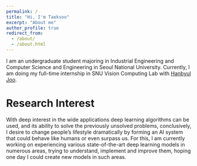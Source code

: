 ```yaml
---
permalink: /
title: "Hi, I'm Taeksoo"
excerpt: "About me"
author_profile: true
redirect_from: 
  - /about/
  - /about.html
---
```


I am an undergraduate student majoring in Industrial Engineering and Computer Science and Engineering in Seoul National University. Currently, I am doing my full-time internship in SNU Vision Computing Lab with [Hanbyul Joo](https://jhugestar.github.io).

Research Interest
======
With deep interest in the wide applications deep learning algorithms can be used, and its ability to solve the previously unsolved problems, conclusively, I desire to change people’s lifestyle dramatically by forming an AI system that could behave like humans or even surpass us. For this, I am currently working on experiencing various state-of-the-art deep learning models in numerous areas, trying to understand, implement and improve them, hoping one day I could create new models in such areas.
